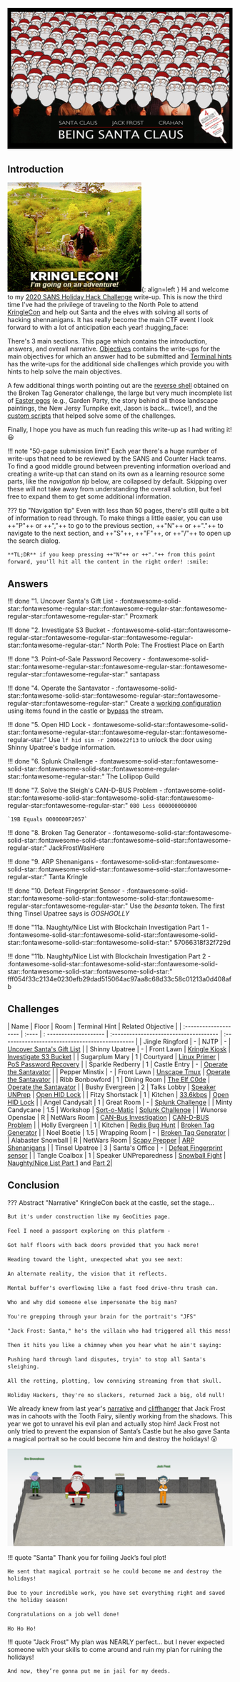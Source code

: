 ![Being Santa Claus](./img/misc/being_santa_clause.png)

## Introduction

![Going on an adventure](./img/misc/going_on_an_adventure.gif){: align=left }
Hi and welcome to my [2020 SANS Holiday Hack Challenge](https://holidayhackchallenge.com/2020/) write-up. This is now the third time I've had the privilege of traveling to the North Pole to attend [KringleCon](https://2020.kringlecon.com) and help out Santa and the elves with solving all sorts of hacking shennanigans. It has really become the main CTF event I look forward to with a lot of anticipation each year! :hugging_face: 

There's 3 main sections. This page which contains the introduction, answers, and overall narrative. [Objectives](./objectives/o1.md) contains the write-ups for the main objectives for which an answer had to be submitted and [Terminal hints](./hints/h2.md) has the write-ups for the additional side challenges which provide you with hints to help solve the main objectives.

A few additional things worth pointing out are the [reverse shell](./objectives/o8.md#solution) obtained on the Broken Tag Generator challenge, the large but very much incomplete list of [Easter eggs](./easter_eggs.md) (e.g., Garden Party, the story behind all those landscape paintings, the New Jersy Turnpike exit, Jason is back... twice!), and the [custom scripts](https://github.com/crahan/HolidayHackChallenge2020/tree/main/docs/tools) that helped solve some of the challenges.

Finally, I hope you have as much fun reading this write-up as I had writing it! :smiley:

!!! note "50-page submission limit"
    Each year there's a huge number of write-ups that need to be reviewed by the SANS and Counter Hack teams. To find a good middle ground between preventing information overload and creating a write-up that can stand on its own as a learning resource some parts, like the *navigation tip* below, are collapsed by default. Skipping over these will not take away from understanding the overall solution, but feel free to expand them to get some additional information.

??? tip "Navigation tip"
    Even with less than 50 pages, there's still quite a bit of information to read through. To make things a little easier, you can use ++"P"++ or ++","++ to go to the previous section, ++"N"++ or ++"."++ to navigate to the next section, and ++"S"++, ++"F"++, or ++"/"++ to open up the search dialog.

    **TL;DR** if you keep pressing ++"N"++ or ++"."++ from this point forward, you'll hit all the content in the right order! :smile:


## Answers

!!! done "1. Uncover Santa's Gift List - :fontawesome-solid-star::fontawesome-regular-star::fontawesome-regular-star::fontawesome-regular-star::fontawesome-regular-star:"
    Proxmark

!!! done "2. Investigate S3 Bucket - :fontawesome-solid-star::fontawesome-regular-star::fontawesome-regular-star::fontawesome-regular-star::fontawesome-regular-star:"
    North Pole: The Frostiest Place on Earth

!!! done "3. Point-of-Sale Password Recovery - :fontawesome-solid-star::fontawesome-regular-star::fontawesome-regular-star::fontawesome-regular-star::fontawesome-regular-star:"
    santapass

!!! done "4. Operate the Santavator - :fontawesome-solid-star::fontawesome-solid-star::fontawesome-regular-star::fontawesome-regular-star::fontawesome-regular-star:"
    Create a [working configuration](./img/objectives/o4/green_activated.png) using items found in the castle or [bypass](./objectives/o4.md) the stream.

!!! done "5. Open HID Lock - :fontawesome-solid-star::fontawesome-solid-star::fontawesome-regular-star::fontawesome-regular-star::fontawesome-regular-star:"
    Use `lf hid sim -r 2006e22f13` to unlock the door using Shinny Upatree's badge information.

!!! done "6. Splunk Challenge - :fontawesome-solid-star::fontawesome-solid-star::fontawesome-solid-star::fontawesome-regular-star::fontawesome-regular-star:"
    The Lollipop Guild

!!! done "7. Solve the Sleigh's CAN-D-BUS Problem - :fontawesome-solid-star::fontawesome-solid-star::fontawesome-solid-star::fontawesome-regular-star::fontawesome-regular-star:"
    `080 Less 000000000000`

    `19B Equals 0000000F2057`

!!! done "8. Broken Tag Generator - :fontawesome-solid-star::fontawesome-solid-star::fontawesome-solid-star::fontawesome-solid-star::fontawesome-regular-star:"
    JackFrostWasHere

!!! done "9. ARP Shenanigans - :fontawesome-solid-star::fontawesome-solid-star::fontawesome-solid-star::fontawesome-solid-star::fontawesome-regular-star:"
    Tanta Kringle

!!! done "10. Defeat Fingerprint Sensor - :fontawesome-solid-star::fontawesome-solid-star::fontawesome-solid-star::fontawesome-regular-star::fontawesome-regular-star:"
    Use the *besanta* token. The first thing Tinsel Upatree says is *GOSHGOLLY*

!!! done "11a. Naughty/Nice List with Blockchain Investigation Part 1 - :fontawesome-solid-star::fontawesome-solid-star::fontawesome-solid-star::fontawesome-solid-star::fontawesome-solid-star:"
    57066318f32f729d

!!! done "11b. Naughty/Nice List with Blockchain Investigation Part 2 - :fontawesome-solid-star::fontawesome-solid-star::fontawesome-solid-star::fontawesome-solid-star::fontawesome-solid-star:"
    fff054f33c2134e0230efb29dad515064ac97aa8c68d33c58c01213a0d408afb


## Challenges

| Name                  | Floor | Room                   | Terminal Hint                          | Related Objective                               |
| :-------------------- | :---- | : -------------------- | :------------------------------------- | :---------------------------------------------- |
| Jingle Ringford       | -     | NJTP                   | -                                      | [Uncover Santa's Gift List](./objectives/o1.md)                 |
| Shinny Upatree        | -     | Front Lawn             | [Kringle Kiosk](./hints/h2.md)         | [Investigate S3 Bucket](./objectives/o2.md)     |
| Sugarplum Mary        | 1     | Courtyard              | [Linux Primer](./hints/h3.md)          | [PoS Password Recovery](./objectives/o3.md)         |
| Sparkle Redberry      | 1     | Castle Entry           | -                                      | [Operate the Santavator](./objectives/o4.md)        |
| Pepper Minstix        | -     | Front Lawn             | [Unscape Tmux](./hints/h4a.md)         | [Operate the Santavator](./objectives/o4.md)        |
| Ribb Bonbowford       | 1     | Dining Room            | [The Elf C0de](./hints/h4b.md)         | [Operate the Santavator](./objectives/o4.md)        |
| Bushy Evergreen       | 2     | Talks Lobby            | [Speaker UNPrep](./hints/h5a.md)       | [Open HID Lock](./objectives/o5.md)             |
| Fitzy Shortstack      | 1     | Kitchen                | [33.6kbps](./hints/h5b.md)             | [Open HID Lock](./objectives/o5.md)             |
| Angel Candysalt       | 1     | Great Room             | -                                      | [Splunk Challenge](./objectives/o6.md)          |
| Minty Candycane       | 1.5   | Workshop               | [Sort-o-Matic](./hints/h6.md)          | [Splunk Challenge](./objectives/o6.md)          |
| Wunorse Openslae      | R     | NetWars Room           | [CAN-Bus Investigation](./hints/h7.md) | [CAN-D-BUS Problem](./objectives/o7.md)                 |
| Holly Evergreen       | 1     | Kitchen                | [Redis Bug Hunt](./hints/h8.md)        | [Broken Tag Generator](./objectives/o8.md)             |
| Noel Boetie           | 1.5   | Wrapping Room          | -                                      | [Broken Tag Generator](./objectives/o8.md)             |
| Alabaster Snowball    | R     | NetWars Room           | [Scapy Prepper](./hints/h9.md)         | [ARP Shenanigans](./objectives/o9.md)           |
| Tinsel Upatree        | 3     | Santa's Office         | -                                      | [Defeat Fingerprint sensor](./objectives/o10.md)       |
| Tangle Coalbox        | 1     | Speaker UNPreparedness | [Snowball Fight](./hints/h11a.md)       | [Naughty/Nice List Part 1](./objectives/o11a.md) and [Part 2](./objectives/o11b.md)|




## Conclusion

??? Abstract "Narrative"
    KringleCon back at the castle, set the stage...

    But it's under construction like my GeoCities page.

    Feel I need a passport exploring on this platform -

    Got half floors with back doors provided that you hack more!

    Heading toward the light, unexpected what you see next:

    An alternate reality, the vision that it reflects.

    Mental buffer's overflowing like a fast food drive-thru trash can.

    Who and why did someone else impersonate the big man?

    You're grepping through your brain for the portrait's "JFS"

    "Jack Frost: Santa," he's the villain who had triggered all this mess!

    Then it hits you like a chimney when you hear what he ain't saying:

    Pushing hard through land disputes, tryin' to stop all Santa's sleighing.

    All the rotting, plotting, low conniving streaming from that skull.

    Holiday Hackers, they're no slackers, returned Jack a big, old null!

We already knew from last year's [narrative](https://n00.be/HolidayHackChallenge2019/#narrative) and [cliffhanger](https://n00.be/HolidayHackChallenge2019/#kringlecon-3) that Jack Frost was in cahoots with the Tooth Fairy, silently working from the shadows. This year we got to unravel his evil plan and actually stop him! Jack Frost not only tried to prevent the expansion of Santa’s Castle but he also gave Santa a magical portrait so he could become him and destroy the holidays! :open_mouth:

![Completed](./img/misc/balcony.png)

!!! quote "Santa"
    Thank you for foiling Jack’s foul plot!

    He sent that magical portrait so he could become me and destroy the holidays!

    Due to your incredible work, you have set everything right and saved the holiday season!

    Congratulations on a job well done!

    Ho Ho Ho!

!!! quote "Jack Frost"
    My plan was NEARLY perfect... but I never expected someone with your skills to come around and ruin my plan for ruining the holidays!

    And now, they’re gonna put me in jail for my deeds.
